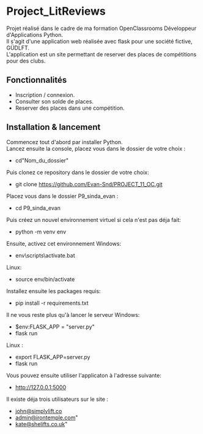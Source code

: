 # Project_LitReviews
Projet réalisé dans le cadre de ma formation OpenClassrooms Développeur d'Applications Python.  
Il s'agit d'une application web réalisée avec flask pour une société fictive, GÜDLFT.  
L'application est un site permettant de reserver des places de compétitions pour des clubs.

## Fonctionnalités

* Inscription / connexion.
* Consulter son solde de places.
* Reserver des places dans une compétition.


## Installation & lancement

Commencez tout d'abord par installer Python.  
Lancez ensuite la console, placez vous dans le dossier de votre choix :
 - cd"Nom_du_dossier"

 Puis clonez ce repository dans le dossier de votre choix:
- git clone https://github.com/Evan-Snd/PROJECT_11_OC.git

Placez vous dans le dossier P9_sinda_evan :
 - cd P9_sinda_evan

Puis créez un nouvel environnement virtuel si cela n'est pas déja fait:
 - python -m venv env

Ensuite, activez cet environnement
Windows:
 - env\scripts\activate.bat

Linux:
 - source env/bin/activate

Installez ensuite les packages requis:
 - pip install -r requirements.txt

Il ne vous reste plus qu'à lancer le serveur
Windows:
- $env:FLASK_APP = "server.py"
- flask run

Linux :
- export FLASK_APP=server.py
- flask run

Vous pouvez ensuite utiliser l'applicaton à l'adresse suivante:
 - http://127.0.0.1:5000

Il existe déja trois utilisateurs sur le site :
- john@simplylift.co
- admin@irontemple.com"
- kate@shelifts.co.uk"




